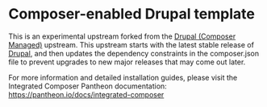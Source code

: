 # Composer-enabled Drupal template

This is an experimental upstream forked from the [Drupal (Composer Managed)](https://github.com/pantheon-upstreams/drupal-composer-managed) upstream. This upstream starts with the latest stable release of [Drupal](https://www.drupal.org/), and then updates the dependency constraints in the composer.json file to prevent upgrades to new major releases that may come out later.

For more information and detailed installation guides, please visit the
Integrated Composer Pantheon documentation: https://pantheon.io/docs/integrated-composer
